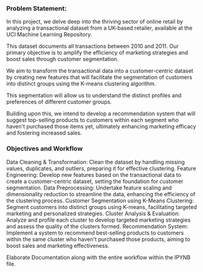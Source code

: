 ### Problem Statement:

In this project, we delve deep into the thriving sector of online retail by analyzing a transactional dataset from a UK-based retailer, available at the UCI Machine Learning Repository. 

This dataset documents all transactions between 2010 and 2011. Our primary objective is to amplify the efficiency of marketing strategies and boost sales through customer segmentation. 

We aim to transform the transactional data into a customer-centric dataset by creating new features that will facilitate the segmentation of customers into distinct groups using the K-means clustering algorithm. 

This segmentation will allow us to understand the distinct profiles and preferences of different customer groups. 

Building upon this, we intend to develop a recommendation system that will suggest top-selling products to customers within each segment who haven't purchased those items yet, ultimately enhancing marketing efficacy and fostering increased sales.

### Objectives and Workflow

Data Cleaning & Transformation: Clean the dataset by handling missing values, duplicates, and outliers, preparing it for effective clustering.
Feature Engineering: Develop new features based on the transactional data to create a customer-centric dataset, setting the foundation for customer segmentation.
Data Preprocessing: Undertake feature scaling and dimensionality reduction to streamline the data, enhancing the efficiency of the clustering process.
Customer Segmentation using K-Means Clustering: Segment customers into distinct groups using K-means, facilitating targeted marketing and personalized strategies.
Cluster Analysis & Evaluation: Analyze and profile each cluster to develop targeted marketing strategies and assess the quality of the clusters formed.
Recommendation System: Implement a system to recommend best-selling products to customers within the same cluster who haven't purchased those products, aiming to boost sales and marketing effectiveness.

Elaborate Documentation along with the entire workflow within the IPYNB file.
